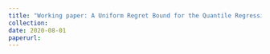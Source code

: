 ```yaml
---
title: "Working paper: A Uniform Regret Bound for the Quantile Regression Tree Process in Online Learning, with Alexandre Belloni"
collection: 
date: 2020-08-01
paperurl: 
---
```


